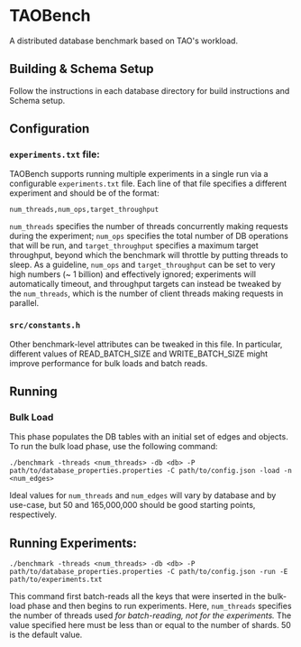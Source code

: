 # TAOBench
A distributed database benchmark based on TAO's workload.

## Building & Schema Setup

Follow the instructions in each database directory for build instructions and Schema setup.

## Configuration

### `experiments.txt` file:

TAOBench supports running multiple experiments in a single run via a configurable `experiments.txt` file. Each line of that file specifies a different experiment and should be of the format:

``num_threads,num_ops,target_throughput``

`num_threads` specifies the number of threads concurrently making requests during the experiment; `num_ops` specifies the total number of DB operations that will be run, and `target_throughput` specifies a maximum target throughput, beyond which the benchmark will throttle by putting threads to sleep. As a guideline, `num_ops` and `target_throughput` can be set to very high numbers (~ 1 billion) and effectively ignored; experiments will automatically timeout, and throughput targets can instead be tweaked by the `num_threads`, which is the number of client threads making requests in parallel.

### `src/constants.h`

Other benchmark-level attributes can be tweaked in this file. In particular, different values of READ_BATCH_SIZE and WRITE_BATCH_SIZE might improve performance for bulk loads and batch reads.

## Running

### Bulk Load

This phase populates the DB tables with an initial set of edges and objects. To run the bulk load phase, use the following command:

```
./benchmark -threads <num_threads> -db <db> -P path/to/database_properties.properties -C path/to/config.json -load -n <num_edges>
```

Ideal values for `num_threads` and `num_edges` will vary by database and by use-case, but 50 and 165,000,000 should be good starting points, respectively.

## Running Experiments:

```
./benchmark -threads <num_threads> -db <db> -P path/to/database_properties.properties -C path/to/config.json -run -E path/to/experiments.txt
```

This command first batch-reads all the keys that were inserted in the bulk-load phase and then begins to run experiments. Here, `num_threads` specifies the number of threads used *for batch-reading, not for the experiments.* The value specified here must be less than or equal to the number of shards. 50 is the default value.
